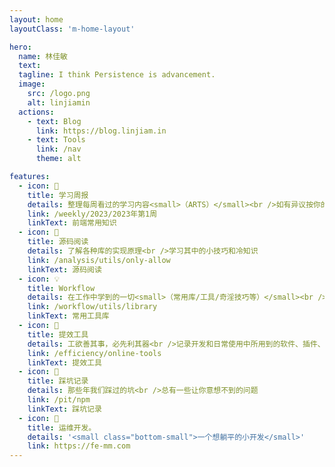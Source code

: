 ```yaml
---
layout: home
layoutClass: 'm-home-layout'

hero:
  name: 林佳敏
  text: 
  tagline: I think Persistence is advancement.
  image:
    src: /logo.png
    alt: linjiamin
  actions:
    - text: Blog
      link: https://blog.linjiam.in
    - text: Tools
      link: /nav
      theme: alt

features:
  - icon: 📖
    title: 学习周报
    details: 整理每周看过的学习内容<small>（ARTS）</small><br />如有异议按你的理解为主，不接受反驳
    link: /weekly/2023/2023年第1周
    linkText: 前端常用知识
  - icon: 📘
    title: 源码阅读
    details: 了解各种库的实现原理<br />学习其中的小技巧和冷知识
    link: /analysis/utils/only-allow
    linkText: 源码阅读
  - icon: 💡
    title: Workflow
    details: 在工作中学到的一切<small>（常用库/工具/奇淫技巧等）</small><br />配合 CV 大法来更好的摸鱼
    link: /workflow/utils/library
    linkText: 常用工具库
  - icon: 🧰
    title: 提效工具
    details: 工欲善其事，必先利其器<br />记录开发和日常使用中所用到的软件、插件、扩展等
    link: /efficiency/online-tools
    linkText: 提效工具
  - icon: 🐞
    title: 踩坑记录
    details: 那些年我们踩过的坑<br />总有一些让你意想不到的问题
    link: /pit/npm
    linkText: 踩坑记录
  - icon: 💯
    title: 运维开发。
    details: '<small class="bottom-small">一个想躺平的小开发</small>'
    link: https://fe-mm.com
---
```


<style>
/*爱的魔力转圈圈*/
.m-home-layout .image-src:hover {
  transform: translate(-50%, -50%) rotate(666turn);
  transition: transform 59s 1s cubic-bezier(0.3, 0, 0.8, 1);
}

.m-home-layout .details small {
  opacity: 0.8;
}

.m-home-layout .item:last-child .details {
  display: flex;
  justify-content: flex-end;
  align-items: end;
}
</style>
